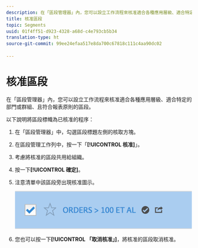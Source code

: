 ```yaml
---
description: 在「區段管理器」內，您可以設立工作流程來核准適合各種應用層級、適合特定的部門或群組、且符合報表原則的區段。
title: 核准區段
topic: Segments
uuid: 01f4ff51-d923-4328-a68d-c4e793cb5b34
translation-type: ht
source-git-commit: 99ee24efaa517e8da700c67818c111c4aa90dc02

---
```



# 核准區段

在「區段管理器」內，您可以設立工作流程來核准適合各種應用層級、適合特定的部門或群組、且符合報表原則的區段。

以下說明將區段標幟為已核准的程序：

1. 在「區段管理器」中，勾選區段標題左側的核取方塊。
1. 在區段管理工作列中，按一下「**[!UICONTROL 核准]**」。
1. 考慮將核准的區段共用給組織。
1. 按一下&#x200B;**[!UICONTROL 確定]**。
1. 注意清單中該區段旁出現核准圖示。

   ![](assets/seg_approved.png)

1. 您也可以按一下&#x200B;**[!UICONTROL 「取消核准」]**，將核准的區段取消核准。

